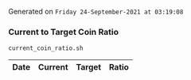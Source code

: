 Generated on `Friday 24-September-2021 at 03:19:08`

### Current to Target Coin Ratio
`current_coin_ratio.sh`

Date|Current|Target|Ratio
---|---|---|---
